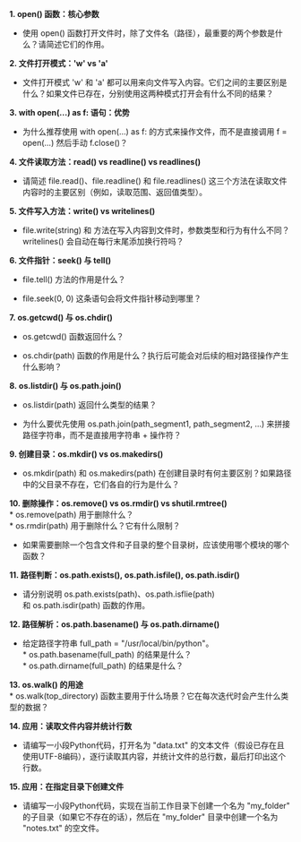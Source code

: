 **1. open() 函数：核心参数**

- 使用 open() 函数打开文件时，除了文件名（路径），最重要的两个参数是什么？请简述它们的作用。
    

**2. 文件打开模式：'w' vs 'a'**

- 文件打开模式 'w' 和 'a' 都可以用来向文件写入内容。它们之间的主要区别是什么？如果文件已存在，分别使用这两种模式打开会有什么不同的结果？
    

**3. with open(...) as f: 语句：优势**

- 为什么推荐使用 with open(...) as f: 的方式来操作文件，而不是直接调用 f = open(...) 然后手动 f.close()？
    

**4. 文件读取方法：read() vs readline() vs readlines()**

- 请简述 file.read()、file.readline() 和 file.readlines() 这三个方法在读取文件内容时的主要区别（例如，读取范围、返回值类型）。
    

**5. 文件写入方法：write() vs writelines()**

- file.write(string) 和 方法在写入内容到文件时，参数类型和行为有什么不同？writelines() 会自动在每行末尾添加换行符吗？
    

**6. 文件指针：seek() 与 tell()**

- file.tell() 方法的作用是什么？
    
- file.seek(0, 0) 这条语句会将文件指针移动到哪里？
    

**7. os.getcwd() 与 os.chdir()**

- os.getcwd() 函数返回什么？
    
- os.chdir(path) 函数的作用是什么？执行后可能会对后续的相对路径操作产生什么影响？
    

**8. os.listdir() 与 os.path.join()**

- os.listdir(path) 返回什么类型的结果？
    
- 为什么要优先使用 os.path.join(path_segment1, path_segment2, ...) 来拼接路径字符串，而不是直接用字符串 + 操作符？
    

**9. 创建目录：os.mkdir() vs os.makedirs()**

- os.mkdir(path) 和 os.makedirs(path) 在创建目录时有何主要区别？如果路径中的父目录不存在，它们各自的行为是什么？
    

**10. 删除操作：os.remove() vs os.rmdir() vs shutil.rmtree()**  
* os.remove(path) 用于删除什么？  
* os.rmdir(path) 用于删除什么？它有什么限制？  
* 如果需要删除一个包含文件和子目录的整个目录树，应该使用哪个模块的哪个函数？

**11. 路径判断：os.path.exists(), os.path.isfile(), os.path.isdir()**  
* 请分别说明 os.path.exists(path)、os.path.isflie(path)和 os.path.isdir(path) 函数的作用。

**12. 路径解析：os.path.basename() 与 os.path.dirname()**  
* 给定路径字符串 full_path = "/usr/local/bin/python"。  
* os.path.basename(full_path) 的结果是什么？  
* os.path.dirname(full_path) 的结果是什么？

**13. os.walk() 的用途**  
* os.walk(top_directory) 函数主要用于什么场景？它在每次迭代时会产生什么类型的数据？

**14. 应用：读取文件内容并统计行数**  
* 请编写一小段Python代码，打开名为 "data.txt" 的文本文件（假设已存在且使用UTF-8编码），逐行读取其内容，并统计文件的总行数，最后打印出这个行数。

**15. 应用：在指定目录下创建文件**  
* 请编写一小段Python代码，实现在当前工作目录下创建一个名为 "my_folder" 的子目录（如果它不存在的话），然后在 "my_folder" 目录中创建一个名为 "notes.txt" 的空文件。